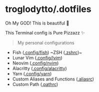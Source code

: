 # troglodytto/.dotfiles

Oh My GOD! This is beautiful 💙

This Terminal config is Pure Pizzazz ✨

> My personal configurations

- Fish ([.config/fish](.config/fish)) ~ZSH ([.zshrc](.zshrc))~
- Lunar Vim ([.config/lvim](.config/lvim))
- Neovim ([.config/nvim](.config/nvim/init.lua))
- Alacritty ([.config/alacritty](.config/alacritty/alacritty.yml))
- Yarn ([.config/yarn](.config/yarn/global/package.json))
- Custom Aliases and Functions ([.aliasrc](.aliasrc))
- Custom Path ([.pathrc](.pathrc))
